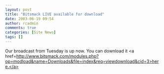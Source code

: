 ```yaml
---
layout: post
title: "Bitsmack LIVE available for download"
date: 2003-06-19 09:54
author: rcadmin
comments: true
categories: [Site News]
tags: []
---
```

Our broadcast from Tuesday is up now. You can download it <a href=http://www.bitsmack.com/modules.php?op=modload&name=Downloads&file=index&req=viewdownload&cid=3>here.</a>
